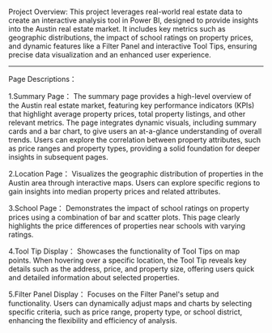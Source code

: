 Project Overview:
This project leverages real-world real estate data to create an interactive analysis tool in Power BI, designed to provide insights into the Austin real estate market. It includes key metrics such as geographic distributions, the impact of school ratings on property prices, and dynamic features like a Filter Panel and interactive Tool Tips, ensuring precise data visualization and an enhanced user experience.

-------------------------------------------------------------------------------------------------------------------
Page Descriptions：

1.Summary Page：
The summary page provides a high-level overview of the Austin real estate market, featuring key performance indicators (KPIs) that highlight average property prices, total property listings, and other relevant metrics. The page integrates dynamic visuals, including summary cards and a bar chart, to give users an at-a-glance understanding of overall trends. Users can explore the correlation between property attributes, such as price ranges and property types, providing a solid foundation for deeper insights in subsequent pages.

2.Location Page：
Visualizes the geographic distribution of properties in the Austin area through interactive maps. Users can explore specific regions to gain insights into median property prices and related attributes.

3.School Page：
Demonstrates the impact of school ratings on property prices using a combination of bar and scatter plots. This page clearly highlights the price differences of properties near schools with varying ratings.

4.Tool Tip Display：
Showcases the functionality of Tool Tips on map points. When hovering over a specific location, the Tool Tip reveals key details such as the address, price, and property size, offering users quick and detailed information about selected properties.

5.Filter Panel Display：
Focuses on the Filter Panel's setup and functionality. Users can dynamically adjust maps and charts by selecting specific criteria, such as price range, property type, or school district, enhancing the flexibility and efficiency of analysis.
